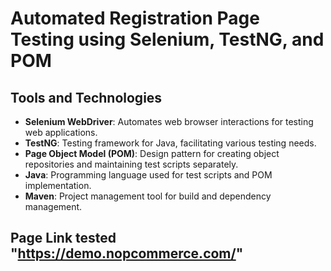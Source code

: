 # Automated Registration Page Testing using Selenium, TestNG, and POM
## Tools and Technologies
- **Selenium WebDriver**: Automates web browser interactions for testing web applications.
- **TestNG**: Testing framework for Java, facilitating various testing needs.
- **Page Object Model (POM)**: Design pattern for creating object repositories and maintaining test scripts separately.
- **Java**: Programming language used for test scripts and POM implementation.
- **Maven**: Project management tool for build and dependency management.
## Page Link tested "https://demo.nopcommerce.com/"
